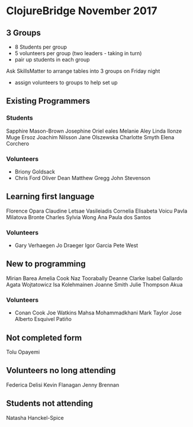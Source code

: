 # ClojureBridge November 2017

## 3 Groups
- 8 Students per group
- 5 volunteers per group (two leaders - taking in turn)
- pair up students in each group

Ask SkillsMatter to arrange tables into 3 groups on Friday night
- assign volunteers to groups to help set up


## Existing Programmers

### Students
Sapphire Mason-Brown
Josephine Oriel eales
Melanie Aley
Linda Ilonze
Muge Ersoz
Joachim Nilsson
Jane Olszewska
Charlotte Smyth
Elena Corchero

### Volunteers
+ Briony Goldsack
+ Chris Ford
Oliver Dean
Matthew Gregg
John Stevenson

## Learning first language

Florence Opara
Claudine Letsae
Vasileiadis Cornelia
Elisabeta Voicu
Pavla Milatova
Bronte Charles
Sylvia Wong
Ana Paula dos Santos


### Volunteers
+ Gary Verhaegen
Jo Draeger
Igor Garcia
Pete West


## New to programming

Mirian Barea
Amelia Cook
Naz Toorabally
Deanne Clarke
Isabel Gallardo
Agata Wojtatowicz
Isa Kolehmainen
Joanne Smith
Julie Thompson
Akua

### Volunteers
+ Conan Cook
Joe Watkins
Mahsa Mohammadkhani
Mark Taylor
Jose Alberto Esquivel Patiño


## Not completed form
Tolu Opayemi


## Volunteers no long attending
Federica Delisi
Kevin Flanagan
Jenny Brennan

## Students not attending
Natasha Hanckel-Spice
